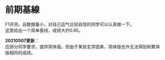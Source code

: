 # 前期基線
F1评测，且数据量小，对自己运气比较自信的同学可以认真做一下。<br />
这里给出一个简单基线，成绩大约0.85。

**20210507更新：**<br/>
应部分同学要求，提供简体版。但由于某些玄学因素，简体版也许无法得到和繁体版相同的成绩。
